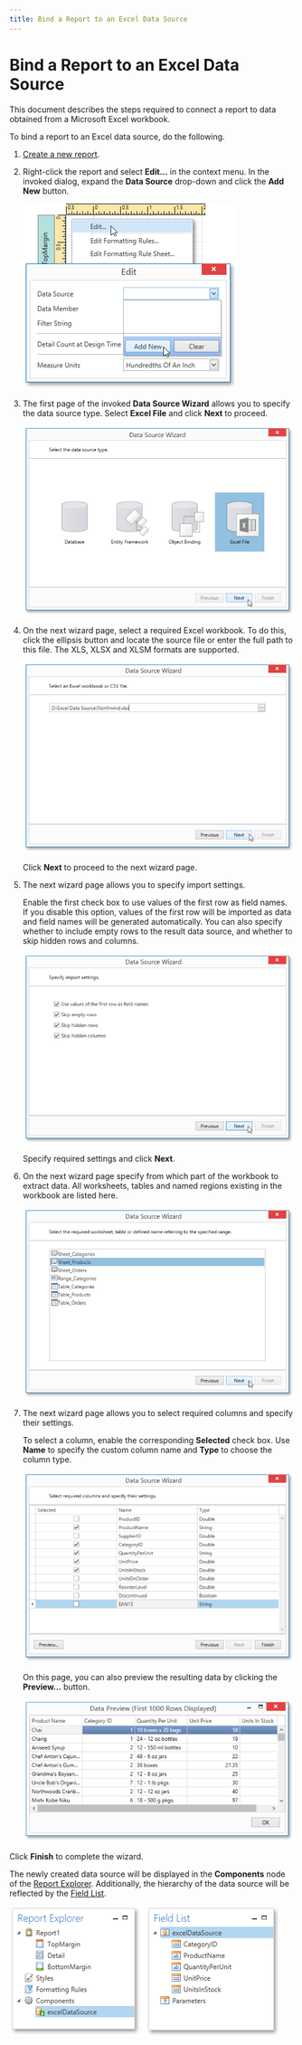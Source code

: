 ```yaml
---
title: Bind a Report to an Excel Data Source
---
```

# Bind a Report to an Excel Data Source
This document describes the steps required to connect a report to data obtained from a Microsoft Excel workbook.

To bind a report to an Excel data source, do the following.
1. [Create a new report](../../../../../../../interface-elements-for-desktop/articles/report-designer/report-designer-for-wpf/creating-reports/basic-operations/create-a-new-report.md).
2. Right-click the report and select **Edit...** in the context menu. In the invoked dialog, expand the **Data Source** drop-down and click the **Add New** button.
	
	![EUD_WpfReportDesigner_AddDataSource](../../../../../../images/Img123562.png)
3. The first page of the invoked **Data Source Wizard** allows you to specify the data source type. Select **Excel File** and click **Next** to proceed.
	
	![EUD_WpfReportDesigner_DataSourceWizard_Excel](../../../../../../images/Img123566.png)
4. On the next wizard page, select a required Excel workbook. To do this, click the ellipsis button and locate the source file or enter the full path to this file. The XLS, XLSX and XLSM formats are supported.
	
	![EUD_WpfReportDesigner_DataSourceWizard_Excel_1](../../../../../../images/Img123999.png)
	
	Click **Next** to proceed to the next wizard page.
5. The next wizard page allows you to specify import settings.
	
	Enable the first check box to use values of the first row as field names. If you disable this option, values of the first row will be imported as data and field names will be generated automatically. You can also specify whether to include empty rows to the result data source, and whether to skip hidden rows and columns.
	
	![EUD_WpfReportDesigner_DataSourceWizard_Excel_2](../../../../../../images/Img124000.png)
	
	Specify required settings and click **Next**.
6. On the next wizard page specify from which part of the workbook to extract data. All worksheets, tables and named regions existing in the workbook are listed here.
	
	![EUD_WpfReportDesigner_DataSourceWizard_Excel_3](../../../../../../images/Img124001.png)
7. The next wizard page allows you to select required columns and specify their settings.
	
	To select a column, enable the corresponding **Selected** check box. Use **Name** to specify the custom column name and **Type** to choose the column type.
	
	![EUD_WpfReportDesigner_DataSourceWizard_Excel_4](../../../../../../images/Img124002.png)
	
	On this page, you can also preview the resulting data by clicking the **Preview...** button.
	
	![EUD_WpfReportDesigner_DataSourceWizard_Excel_5](../../../../../../images/Img124003.png)

Click **Finish** to complete the wizard.

The newly created data source will be displayed in the **Components** node of the [Report Explorer](../../../../../../../interface-elements-for-desktop/articles/report-designer/report-designer-for-wpf/interface-elements/report-explorer.md). Additionally, the hierarchy of the data source will be reflected by the [Field List](../../../../../../../interface-elements-for-desktop/articles/report-designer/report-designer-for-wpf/interface-elements/field-list.md).

![EUD_WpfReportDesigner_ExcelDataSource](../../../../../../images/Img123578.png)